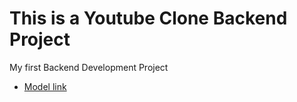 # This is a Youtube Clone Backend Project

My first Backend Development Project 

- [Model link](https://app.eraser.io/workspace/YtPqZ1VogxGy1jzIDkzj)